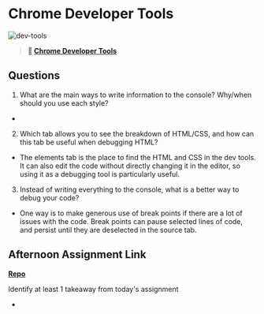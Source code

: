 # Chrome Developer Tools

![dev-tools](https://bcw.blob.core.windows.net/public/img/lesson-images/4571780153354770)

> **📖 [Chrome Developer Tools](https://codeworksacademy.com/fs-student-guide/resources/wk2/03-Chrome-Dev-Tools)**

## Questions

1. What are the main ways to write information to the console? Why/when should you use each style?

- 

2. Which tab allows you to see the breakdown of HTML/CSS, and how can this tab be useful when debugging HTML?

- The elements tab is the place to find the HTML and CSS in the dev tools. It can also edit the code without directly changing it in the editor, so using it as a debugging tool is particularly useful. 

3. Instead of writing everything to the console, what is a better way to debug your code?

- One way is to make generous use of break points if there are a lot of issues with the code. Break points can pause selected lines of code, and persist until they are deselected in the source tab.

## Afternoon Assignment Link

**[Repo](https://github.com/doctorgrant99/<ASSIGNMENT_REPO>)**

Identify at least 1 takeaway from today's assignment

- 
